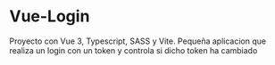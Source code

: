 # Vue-Login
 Proyecto con Vue 3, Typescript, SASS y Vite. Pequeña aplicacion que realiza un login con un token y controla si dicho token ha cambiado
